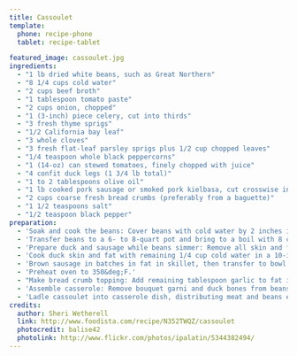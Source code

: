 ```yaml
---
title: Cassoulet
template:
  phone: recipe-phone
  tablet: recipe-tablet

featured_image: cassoulet.jpg
ingredients:
  - "1 lb dried white beans, such as Great Northern"
  - "8 1/4 cups cold water"
  - "2 cups beef broth"
  - "1 tablespoon tomato paste"
  - "2 cups onion, chopped"
  - "1 (3-inch) piece celery, cut into thirds"
  - "3 fresh thyme sprigs"
  - "1/2 California bay leaf"
  - "3 whole cloves"
  - "3 fresh flat-leaf parsley sprigs plus 1/2 cup chopped leaves"
  - "1/4 teaspoon whole black peppercorns"
  - "1 (14-oz) can stewed tomatoes, finely chopped with juice"
  - "4 confit duck legs (1 3/4 lb total)"
  - "1 to 2 tablespoons olive oil"
  - "1 lb cooked pork sausage or smoked pork kielbasa, cut crosswise into 1/3-inch-thick slices"
  - "2 cups coarse fresh bread crumbs (preferably from a baguette)"
  - "1 1/2 teaspoons salt"
  - "1/2 teaspoon black pepper"
preparation:
  - 'Soak and cook the beans: Cover beans with cold water by 2 inches in a large bowl and soak 8 to 12 hours. Drain in a colander.'
  - 'Transfer beans to a 6- to 8-quart pot and bring to a boil with 8 cups cold water, broth, tomato paste, onion, and 2 tablespoons garlic. Put celery, thyme, bay leaf, cloves, parsley sprigs, and peppercorns in cheesecloth and tie into a bundle with string to make a bouquet garni. Add bouquet garni to beans, then reduce heat and simmer, uncovered, until beans are almost tender, 45 minutes to 1 hour. Stir in tomatoes with juice and simmer until beans are just tender, about 15 minutes more.'
  - 'Prepare duck and sausage while beans simmer: Remove all skin and fat from duck legs and cut skin and fat into 1/2-inch pieces. Separate duck meat from bones, leaving it in large pieces, and transfer meat to a bowl. Add bones to bean pot.'
  - 'Cook duck skin and fat with remaining 1/4 cup cold water in a 10-inch heavy skillet over moderate heat, stirring, until water is evaporated and fat is rendered, about 5 minutes. Continue to cook, stirring frequently, until skin is crisp, 3 to 6 minutes more. Transfer cracklings with a slotted spoon to paper towels to drain, leaving fat in skillet. (You should have about 1/4 cup fat; if not, add olive oil.)'
  - 'Brown sausage in batches in fat in skillet, then transfer to bowl with duck meat, reserving skillet.'
  - 'Preheat oven to 350&deg;F.'
  - "Make bread crumb topping: Add remaining tablespoon garlic to fat in skillet and cook over moderate heat, stirring, 1 minute. Stir in bread crumbs and cook, stirring, until pale golden, about 2 minutes. Remove from heat and stir in chopped parsley, 1/2 teaspoon salt, 1/4 teaspoon pepper, and cracklings."
  - 'Assemble casserole: Remove bouquet garni and duck bones from beans and discard, then stir in kielbasa, duck meat, remaining teaspoon salt, and remaining 1/4 teaspoon pepper.'
  - 'Ladle cassoulet into casserole dish, distributing meat and beans evenly. (Meat and beans should be level with liquid; if they are submerged, ladle excess liquid back into pot and boil until reduced, then pour back into casserole dish.) Spread bread crumb topping evenly over cassoulet and bake, uncovered, in lower third of oven, until bubbling and crust is golden, about 1 hour.'
credits:
  author: Sheri Wetherell
  link: http://www.foodista.com/recipe/N352TWQZ/cassoulet
  photocredit: balise42
  photolink: http://www.flickr.com/photos/ipalatin/5344382494/
---
```

